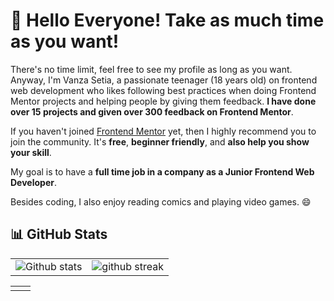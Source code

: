 # :wave: Hello Everyone! Take as much time as you want!

There's no time limit, feel free to see my profile as long as you want. Anyway, I'm Vanza Setia, a passionate teenager (18 years old) on frontend web development who likes following best practices when doing Frontend Mentor projects and helping people by giving them feedback. **I have done over 15 projects and given over 300 feedback on Frontend Mentor**.

If you haven't joined [Frontend Mentor](https://www.frontendmentor.io/) yet, then I highly recommend you to join the community. It's **free**, **beginner friendly**, and **also help you show your skill**.

My goal is to have a **full time job in a company as a Junior Frontend Web Developer**.

Besides coding, I also enjoy reading comics and playing video games. :smile:

## :bar_chart: GitHub Stats

|                                                                                                           |                                                                                      |
| --------------------------------------------------------------------------------------------------------- | ------------------------------------------------------------------------------------ |
| ![Github stats](https://github-readme-stats.vercel.app/api?username=MeasurementLegit&show_icons=true&locale=en) | ![github streak](https://github-readme-streak-stats.herokuapp.com/?user=MeasurementLegit&) |

<table style="border: none">
  <tr>
  <td width="50%" valign="top">

  </td>
  </tr>
</table>
